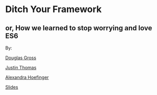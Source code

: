 # Ditch Your Framework
## or, How we learned to stop worrying and love ES6
By:

[Douglas Gross](http://twitter.com/therealgrogg)

[Justin Thomas](http://twitter.com/justinsthomas)

[Alexandra Hoefinger](http://twitter.com/ahoefinger)


[Slides](http://uolabs.com/ditchyourframework.pdf)
